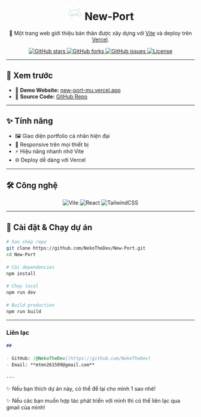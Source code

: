 <h1 align="center">
  <img src="./public/cute.jpg" alt="Logo" width="40" height="40">
  New-Port
</h1>

<p align="center">
  🚀 Một trang web giới thiệu bản thân được xây dựng với 
  <a href="https://vite.dev/">Vite</a> và deploy trên <a href="https://vercel.com/">Vercel</a>.
</p>

<p align="center">
  <a href="https://github.com/NekoTheDev/NTD-Portfolio/stargazers">
    <img src="https://img.shields.io/github/stars/NekoTheDev/NTD-Portfolio?style=social" alt="GitHub stars"/>
  </a>
  <a href="https://github.com/NekoTheDev/NTD-Portfolio/network/members">
    <img src="https://img.shields.io/github/forks/NekoTheDev/NTD-Portfolio?style=social" alt="GitHub forks"/>
  </a>
  <a href="https://github.com/NekoTheDev/NTD-Portfolio/issues">
    <img src="https://img.shields.io/github/issues/NekoTheDev/NTD-Portfolio" alt="GitHub issues"/>
  </a>
  <a href="./LICENSE">
    <img src="https://img.shields.io/github/license/NekoTheDev/NTD-Portfolio" alt="License"/>
  </a>
</p>

---

## 📸 Xem trước

- 🔗 **Demo Website:** [new-port-mu.vercel.app](https://new-port-mu.vercel.app/)  
- 📂 **Source Code:** [GitHub Repo](https://github.com/NekoTheDev/New-Port)

---

## ✨ Tính năng

- 🖼️ Giao diện portfolio cá nhân hiện đại  
- 📱 Responsive trên mọi thiết bị  
- ⚡ Hiệu năng nhanh nhờ Vite  
- 🌐 Deploy dễ dàng với Vercel  

---

## 🛠️ Công nghệ

<p align="center">
  <img src="https://img.icons8.com/?size=100&id=dJjTWMogzFzg&format=png&color=000000" width=40 title="Vite"/>
  <img src="https://img.icons8.com/?size=100&id=123603&format=png&color=000000" width=40 title="React"/>
  <img src="https://img.icons8.com/?size=100&id=4PiNHtUJVbLs&format=png&color=000000" width=40 title="TailwindCSS"/>
</p>

---

## 🚀 Cài đặt & Chạy dự án

```bash
# Sao chép repo
git clone https://github.com/NekoTheDev/New-Port.git
cd New-Port

# Cài dependencies
npm install

# Chạy local
npm run dev

# Build production
npm run build
```
---

###  Liên lạc
```markdown
## 

- GitHub: [@NekoTheDev](https://github.com/NekoTheDev)  
- Email: **mtmn261509@gmail.com**

---
```
✨ Nếu bạn thích dự án này, có thể để lại cho mình 1 sao nhé!

✨ Nếu các bạn muốn hợp tác phát triển với mình thì có thể liên lạc qua gmail của mình!
```
